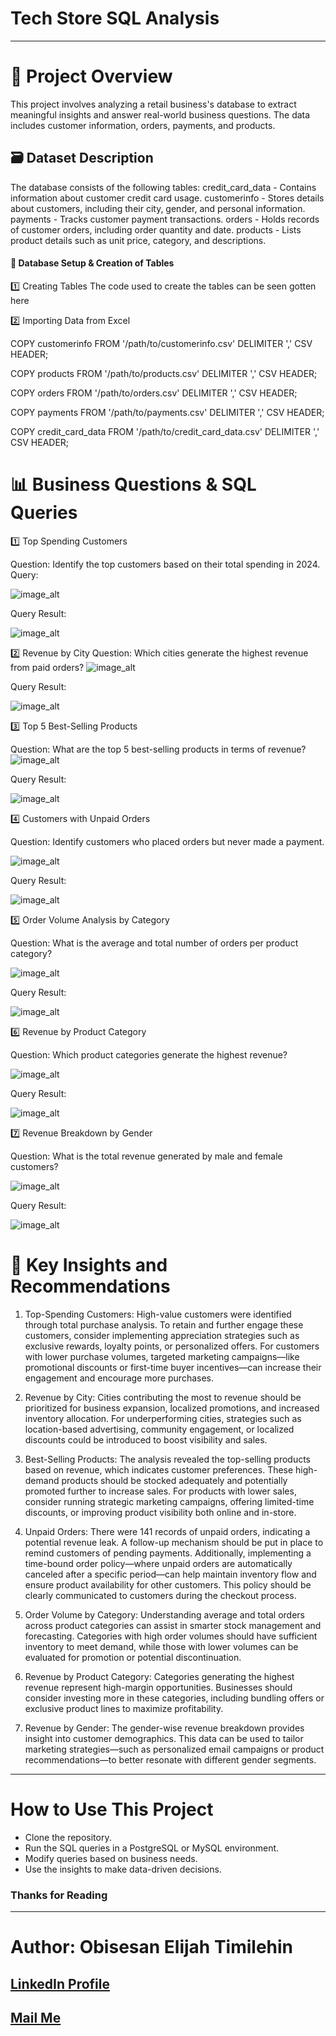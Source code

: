 # Tech Store SQL Analysis
___
# 📌 Project Overview

This project involves analyzing a retail business's database to extract meaningful insights and answer real-world business questions. The data includes customer information, orders, payments, and products.

## 🗃️ Dataset Description

The database consists of the following tables:
credit_card_data - Contains information about customer credit card usage.
customerinfo - Stores details about customers, including their city, gender, and personal information.
payments - Tracks customer payment transactions.
orders - Holds records of customer orders, including order quantity and date.
products - Lists product details such as unit price, category, and descriptions.

#### 📂 Database Setup & Creation of Tables

1️⃣ Creating Tables
The code used to create the tables can be seen gotten here

2️⃣ Importing Data from Excel

COPY customerinfo FROM '/path/to/customerinfo.csv' DELIMITER ',' CSV HEADER;

COPY products FROM '/path/to/products.csv' DELIMITER ',' CSV HEADER;

COPY orders FROM '/path/to/orders.csv' DELIMITER ',' CSV HEADER;

COPY payments FROM '/path/to/payments.csv' DELIMITER ',' CSV HEADER;

COPY credit_card_data FROM '/path/to/credit_card_data.csv' DELIMITER ',' CSV HEADER;

# 📊 Business Questions & SQL Queries

1️⃣ Top Spending Customers

Question: Identify the top customers based on their total spending in 2024.
Query:

![image_alt](https://github.com/etimexo/Tech_Store_SQL_Project/blob/main/Code_snippets/question_1.png)

Query Result:

![image_alt](https://github.com/etimexo/Tech_Store_SQL_Project/blob/main/Query_results/query_1.png)

2️⃣ Revenue by City
Question: Which cities generate the highest revenue from paid orders?
![image_alt](https://github.com/etimexo/Tech_Store_SQL_Project/blob/main/Code_snippets/qustion_2.png)

Query Result:

![image_alt](https://github.com/etimexo/Tech_Store_SQL_Project/blob/main/Query_results/query_2.png)

3️⃣ Top 5 Best-Selling Products

Question: What are the top 5 best-selling products in terms of revenue?
![image_alt](https://github.com/etimexo/Tech_Store_SQL_Project/blob/main/Code_snippets/qustion_3.png)

Query Result:

![image_alt](https://github.com/etimexo/Tech_Store_SQL_Project/blob/main/Query_results/query_3.png)

4️⃣ Customers with Unpaid Orders

Question: Identify customers who placed orders but never made a payment.

![image_alt](https://github.com/etimexo/Tech_Store_SQL_Project/blob/main/Code_snippets/qustion_4.png)

Query Result:

![image_alt](https://github.com/etimexo/Tech_Store_SQL_Project/blob/main/Query_results/query_4.png)

5️⃣ Order Volume Analysis by Category

Question: What is the average and total number of orders per product category?

![image_alt](https://github.com/etimexo/Tech_Store_SQL_Project/blob/main/Code_snippets/qustion_5.png)

Query Result:

![image_alt](https://github.com/etimexo/Tech_Store_SQL_Project/blob/main/Query_results/query_5.png)

6️⃣ Revenue by Product Category

Question: Which product categories generate the highest revenue?

![image_alt](https://github.com/etimexo/Tech_Store_SQL_Project/blob/main/Code_snippets/qustion_6.png)

Query Result:

![image_alt](https://github.com/etimexo/Tech_Store_SQL_Project/blob/main/Query_results/query_6.png)

7️⃣ Revenue Breakdown by Gender

Question: What is the total revenue generated by male and female customers?

![image_alt](https://github.com/etimexo/Tech_Store_SQL_Project/blob/main/Code_snippets/qustion_7.png)

Query Result:

![image_alt](https://github.com/etimexo/Tech_Store_SQL_Project/blob/main/Query_results/query_7.png)

# 📌 Key Insights and Recommendations

1. Top-Spending Customers:
High-value customers were identified through total purchase analysis. To retain and further engage these customers, consider implementing appreciation strategies such as exclusive rewards, loyalty points, or personalized offers.
For customers with lower purchase volumes, targeted marketing campaigns—like promotional discounts or first-time buyer incentives—can increase their engagement and encourage more purchases.

2. Revenue by City:
Cities contributing the most to revenue should be prioritized for business expansion, localized promotions, and increased inventory allocation.
For underperforming cities, strategies such as location-based advertising, community engagement, or localized discounts could be introduced to boost visibility and sales.

3. Best-Selling Products:
The analysis revealed the top-selling products based on revenue, which indicates customer preferences. These high-demand products should be stocked adequately and potentially promoted further to increase sales.
For products with lower sales, consider running strategic marketing campaigns, offering limited-time discounts, or improving product visibility both online and in-store.

4. Unpaid Orders:
There were 141 records of unpaid orders, indicating a potential revenue leak. A follow-up mechanism should be put in place to remind customers of pending payments.
Additionally, implementing a time-bound order policy—where unpaid orders are automatically canceled after a specific period—can help maintain inventory flow and ensure product availability for other customers. This policy should be clearly communicated to customers during the checkout process.

5. Order Volume by Category:
Understanding average and total orders across product categories can assist in smarter stock management and forecasting. Categories with high order volumes should have sufficient inventory to meet demand, while those with lower volumes can be evaluated for promotion or potential discontinuation.

6. Revenue by Product Category:
Categories generating the highest revenue represent high-margin opportunities. Businesses should consider investing more in these categories, including bundling offers or exclusive product lines to maximize profitability.

7. Revenue by Gender:
The gender-wise revenue breakdown provides insight into customer demographics. This data can be used to tailor marketing strategies—such as personalized email campaigns or product recommendations—to better resonate with different gender segments.
___

# How to Use This Project
- Clone the repository.
- Run the SQL queries in a PostgreSQL or MySQL environment.
- Modify queries based on business needs.
- Use the insights to make data-driven decisions.

### Thanks for Reading  
___
# Author: Obisesan Elijah Timilehin
## [LinkedIn Profile](www.linkedin.com/in/teoso)
## [Mail Me](elijahobisesan01@gmail.com)

